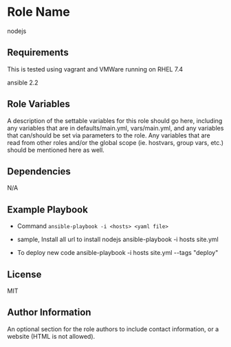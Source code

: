 Role Name
=========

nodejs

Requirements
------------

This is tested using vagrant and VMWare running on RHEL 7.4

ansible 2.2

Role Variables
--------------

A description of the settable variables for this role should go here, including any variables that are in defaults/main.yml, vars/main.yml, and any variables that can/should be set via parameters to the role. Any variables that are read from other roles and/or the global scope (ie. hostvars, group vars, etc.) should be mentioned here as well.

Dependencies
------------

N/A

Example Playbook
----------------

- Command 
`ansible-playbook -i <hosts> <yaml file>`

- sample, Install all url to install nodejs
ansible-playbook -i hosts site.yml

- To deploy new code
ansible-playbook -i hosts site.yml --tags "deploy"

License
-------

MIT

Author Information
------------------

An optional section for the role authors to include contact information, or a website (HTML is not allowed).
